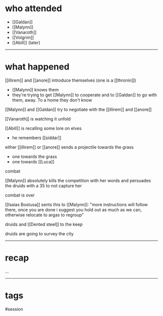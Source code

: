 # who attended

- [[Galdan]]
- [[Malynn]]
- [[Vanaroth]]
- [[Volgrim]]
- [[Abill]] (later)

---
# what happened

[[illirem]] and [[anore]] introduce themselves (one is a [[thronin]])
- [[Malynn]] knows them
- they're trying to get [[Malynn]] to cooperate and to [[Galdan]] to go with them, away. To a home they don't know

[[Malynn]] and [[Galdan]] try to negotiate with the [[illirem]] and [[anore]]

[[Vanaroth]] is watching it unfold

[[Abill]] is recalling some lore on elves
- he remembers [[siddar]]

either [[illirem]] or [[anore]] sends a projectile towards the grass
- one towards the grass
- one towards [[Luca]]

combat

[[Malynn]] absolutely kills the competition with her words and persuades the druids with a 35 to not capture her 

combat is over

[[Isaias Bostusa]] sents this to [[Malynn]]: "more instructions will follow there, once you are done i suggest you hold out as much as we can, otherwise relocate to argas to regroup" 

druids and [[Dented steel]] to the keep

druids are going to survey the city

---
# recap

...

---
# tags

#session